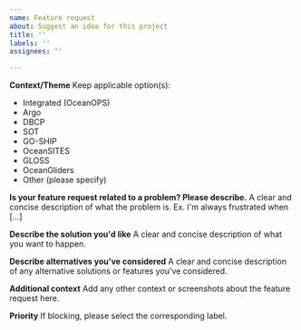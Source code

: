 ```yaml
---
name: Feature request
about: Suggest an idea for this project
title: ''
labels: ''
assignees: ''

---
```


**Context/Theme**
Keep applicable option(s):
- Integrated (OceanOPS) 
- Argo 
- DBCP 
- SOT 
- GO-SHIP 
- OceanSITES 
- GLOSS 
- OceanGliders 
- Other (please specify)

**Is your feature request related to a problem? Please describe.**
A clear and concise description of what the problem is. Ex. I'm always frustrated when [...]

**Describe the solution you'd like**
A clear and concise description of what you want to happen.

**Describe alternatives you've considered**
A clear and concise description of any alternative solutions or features you've considered.

**Additional context**
Add any other context or screenshots about the feature request here.

**Priority**
If blocking, please select the corresponding label.
